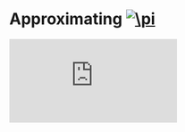 # Approximating <a href="https://www.codecogs.com/eqnedit.php?latex=\inline&space;\huge\pi" target="_blank"><img src="https://latex.codecogs.com/gif.latex?\inline&space;\pi" title="\pi" /></a>


![equation](http://www.sciweavers.org/tex2img.php?eq=1%2Bsin%28mc%5E2%29&bc=White&fc=Black&im=jpg&fs=12&ff=arev&edit=)

